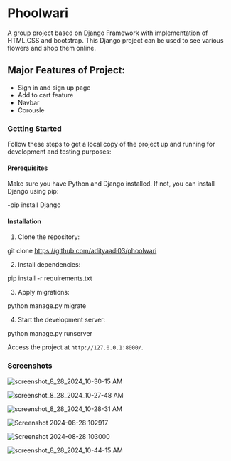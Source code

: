 # Phoolwari
A group project based on Django Framework with implementation of HTML,CSS and bootstrap.
This Django project can be used to see various flowers and shop them online.
## Major Features of Project:
  - Sign in and sign up page
  - Add to cart feature
  - Navbar
  - Corousle
### Getting Started

Follow these steps to get a local copy of the project up and running for development and testing purposes:

#### Prerequisites

Make sure you have Python and Django installed. If not, you can install Django using pip:

  -pip install Django


#### Installation

1. Clone the repository:

  git clone https://github.com/adityaadi03/phoolwari


2. Install dependencies:

  pip install -r requirements.txt


3. Apply migrations:

  python manage.py migrate


4. Start the development server:

  python manage.py runserver

Access the project at `http://127.0.0.1:8000/`.

### Screenshots 

![screenshot_8_28_2024_10-30-15 AM](https://github.com/user-attachments/assets/abaa4140-1b89-4aeb-ac4a-6f621fe693a3)

![screenshot_8_28_2024_10-27-48 AM](https://github.com/user-attachments/assets/35e44bff-31eb-4367-93f4-01ea55cde114)

![screenshot_8_28_2024_10-28-31 AM](https://github.com/user-attachments/assets/2b0143d7-a490-454b-94d1-81849b6be9b1)

![Screenshot 2024-08-28 102917](https://github.com/user-attachments/assets/fde52a52-e617-42f2-bcce-64e147cff46c)

![Screenshot 2024-08-28 103000](https://github.com/user-attachments/assets/649f6d46-226a-4523-beb0-494613369092)

![screenshot_8_28_2024_10-44-15 AM](https://github.com/user-attachments/assets/99540277-fc17-4246-bdbf-6b65f29286f7)







